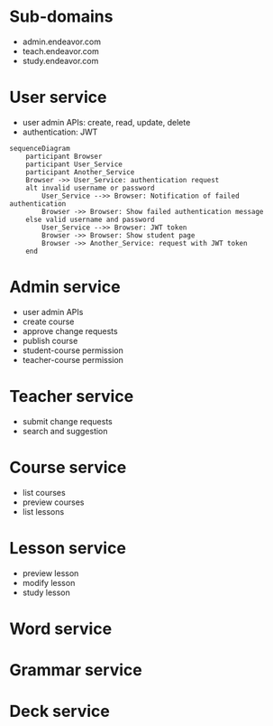 # Sub-domains
+ admin.endeavor.com
+ teach.endeavor.com
+ study.endeavor.com

# User service
+ user admin APIs: create, read, update, delete
+ authentication: JWT
```mermaid
sequenceDiagram
    participant Browser
    participant User_Service
    participant Another_Service
    Browser ->> User_Service: authentication request
    alt invalid username or password
        User_Service -->> Browser: Notification of failed authentication
        Browser ->> Browser: Show failed authentication message
    else valid username and password
        User_Service -->> Browser: JWT token
        Browser ->> Browser: Show student page
        Browser ->> Another_Service: request with JWT token
    end
```

# Admin service
+ user admin APIs
+ create course
+ approve change requests
+ publish course
+ student-course permission
+ teacher-course permission

# Teacher service
+ submit change requests 
+ search and suggestion

# Course service
+ list courses
+ preview courses
+ list lessons

# Lesson service
+ preview lesson
+ modify lesson
+ study lesson

# Word service

# Grammar service

# Deck service